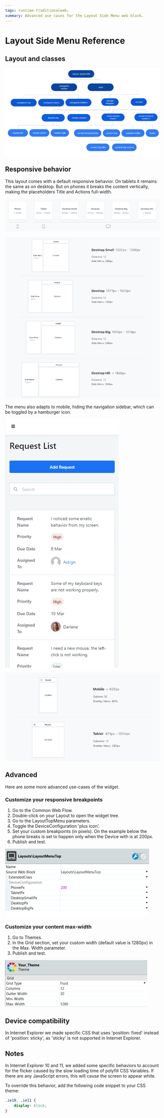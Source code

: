 ```yaml
---
tags: runtime-traditionalweb;
summary: Advanced use cases for the Layout Side Menu web block.
---
```


# Layout Side Menu Reference

## Layout and classes

![](<images/layout-sm-1-diag.png?width=600>)

## Responsive behavior

This layout comes with a default responsive behavior. On tablets it remains the same as on desktop. But on phones it breaks the content vertically, making the placeholders Title and Actions full-width.

![](<images/layout-sm-3-ss.png>)

![](<images/layout-sm-7-ss.png>)

The menu also adapts to mobile, hiding the navigation sidebar, which can be toggled by a hamburger icon.

![](<images/layout-sm-4-ss.gif>)

![](<images/layout-sm-8-ss.png>)

## Advanced

Here are some more advanced use-cases of the widget.

### Customize your responsive breakpoints

1. Go to the Common Web Flow.
1. Double-click on your Layout to open the widget tree.
1. Go to the LayoutTopMenu parameters.
1. Toggle the DeviceConfiguration 'plus icon'.
1. Set your custom breakpoints (in pixels). On the example below the phone breaks is set to happen only when the Device with is at 200px.
1. Publish and test.

![](<images/layout-sm-5-ss.png?width=600>)

### Customize your content max-width

1. Go to Themes.
1. In the Grid section, set your custom width (default value is 1280px) in the Max. Width parameter.
1. Publish and test.

![](<images/layout-sm-6-ss.png?width=600>)

## Device compatibility

In Internet Explorer we made specific CSS that uses 'position: fixed' instead of 'position: sticky', as 'sticky' is not supported in Internet Explorer.

## Notes

In Internet Explorer 10 and 11, we added some specific behaviors to account for the flicker caused by the slow loading time of polyfill CSS Variables. If there are any JavaScript errors, this will cause the screen to appear white.

To override this behavior, add the following code snippet to your CSS theme:

```css
.ie10, .ie11 {
    display: block;
}
```
